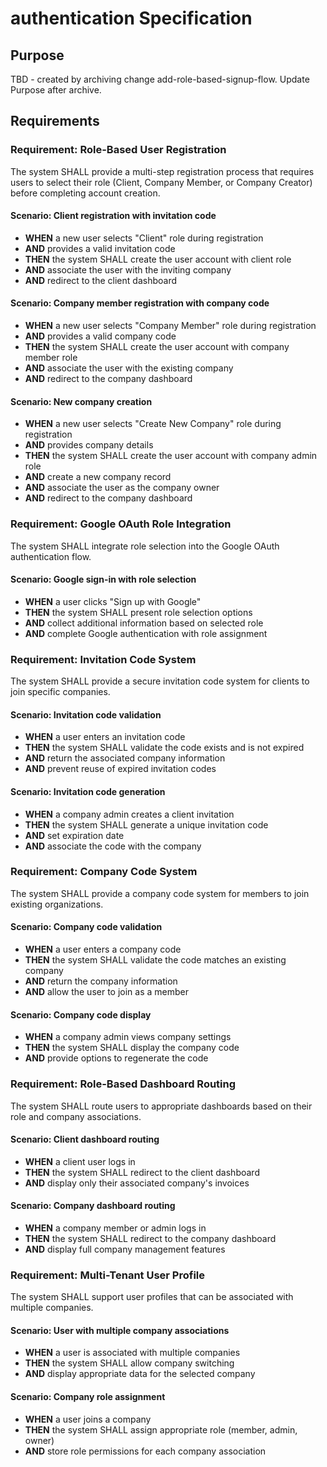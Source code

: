 # authentication Specification

## Purpose
TBD - created by archiving change add-role-based-signup-flow. Update Purpose after archive.
## Requirements
### Requirement: Role-Based User Registration

The system SHALL provide a multi-step registration process that requires users to select their role (Client, Company Member, or Company Creator) before completing account creation.

#### Scenario: Client registration with invitation code

- **WHEN** a new user selects "Client" role during registration
- **AND** provides a valid invitation code
- **THEN** the system SHALL create the user account with client role
- **AND** associate the user with the inviting company
- **AND** redirect to the client dashboard

#### Scenario: Company member registration with company code

- **WHEN** a new user selects "Company Member" role during registration
- **AND** provides a valid company code
- **THEN** the system SHALL create the user account with company member role
- **AND** associate the user with the existing company
- **AND** redirect to the company dashboard

#### Scenario: New company creation

- **WHEN** a new user selects "Create New Company" role during registration
- **AND** provides company details
- **THEN** the system SHALL create the user account with company admin role
- **AND** create a new company record
- **AND** associate the user as the company owner
- **AND** redirect to the company dashboard

### Requirement: Google OAuth Role Integration

The system SHALL integrate role selection into the Google OAuth authentication flow.

#### Scenario: Google sign-in with role selection

- **WHEN** a user clicks "Sign up with Google"
- **THEN** the system SHALL present role selection options
- **AND** collect additional information based on selected role
- **AND** complete Google authentication with role assignment

### Requirement: Invitation Code System

The system SHALL provide a secure invitation code system for clients to join specific companies.

#### Scenario: Invitation code validation

- **WHEN** a user enters an invitation code
- **THEN** the system SHALL validate the code exists and is not expired
- **AND** return the associated company information
- **AND** prevent reuse of expired invitation codes

#### Scenario: Invitation code generation

- **WHEN** a company admin creates a client invitation
- **THEN** the system SHALL generate a unique invitation code
- **AND** set expiration date
- **AND** associate the code with the company

### Requirement: Company Code System

The system SHALL provide a company code system for members to join existing organizations.

#### Scenario: Company code validation

- **WHEN** a user enters a company code
- **THEN** the system SHALL validate the code matches an existing company
- **AND** return the company information
- **AND** allow the user to join as a member

#### Scenario: Company code display

- **WHEN** a company admin views company settings
- **THEN** the system SHALL display the company code
- **AND** provide options to regenerate the code

### Requirement: Role-Based Dashboard Routing

The system SHALL route users to appropriate dashboards based on their role and company associations.

#### Scenario: Client dashboard routing

- **WHEN** a client user logs in
- **THEN** the system SHALL redirect to the client dashboard
- **AND** display only their associated company's invoices

#### Scenario: Company dashboard routing

- **WHEN** a company member or admin logs in
- **THEN** the system SHALL redirect to the company dashboard
- **AND** display full company management features

### Requirement: Multi-Tenant User Profile

The system SHALL support user profiles that can be associated with multiple companies.

#### Scenario: User with multiple company associations

- **WHEN** a user is associated with multiple companies
- **THEN** the system SHALL allow company switching
- **AND** display appropriate data for the selected company

#### Scenario: Company role assignment

- **WHEN** a user joins a company
- **THEN** the system SHALL assign appropriate role (member, admin, owner)
- **AND** store role permissions for each company association

